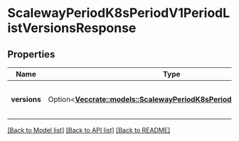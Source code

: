 # ScalewayPeriodK8sPeriodV1PeriodListVersionsResponse

## Properties

Name | Type | Description | Notes
------------ | ------------- | ------------- | -------------
**versions** | Option<[**Vec<crate::models::ScalewayPeriodK8sPeriodV1PeriodVersion>**](scaleway.k8s.v1.Version.md)> | The available Kubernetes versions | [optional]

[[Back to Model list]](../README.md#documentation-for-models) [[Back to API list]](../README.md#documentation-for-api-endpoints) [[Back to README]](../README.md)


